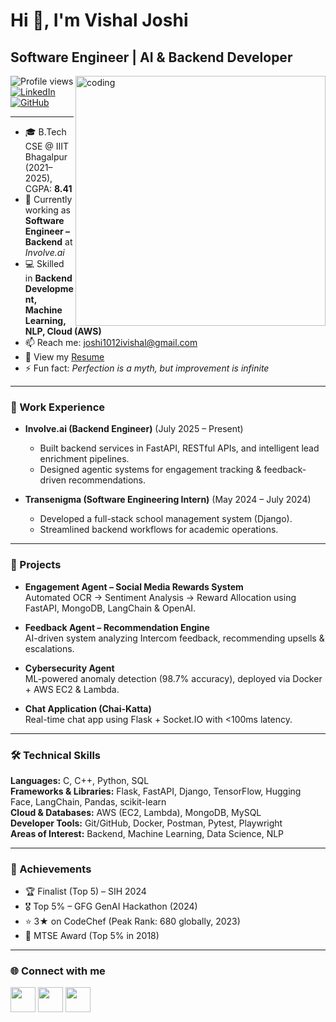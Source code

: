 <!DOCTYPE html>
<html lang="en">
<head>
<meta charset="UTF-8">
<meta name="viewport" content="width=device-width, initial-scale=1.0">

# Hi 👋, I'm Vishal Joshi
## Software Engineer | AI & Backend Developer

<img align="right" alt="coding" width="400" src="https://gifdb.com/images/thumbnail/animated-programmer-guy-coding-790a0bs8e8thpisg.gif">

![Profile views](https://komarev.com/ghpvc/?username=vishaliiitbh&label=Profile%20views&color=0e75b6&style=flat)
[![LinkedIn](https://img.shields.io/badge/LinkedIn-Connect-blue?logo=linkedin&style=for-the-badge)](https://www.linkedin.com/in/vishal-joshi1012/)
[![GitHub](https://img.shields.io/badge/GitHub-Follow-black?logo=github&style=for-the-badge)](https://github.com/vishaliiitbh)

---

- 🎓 B.Tech CSE @ IIIT Bhagalpur (2021–2025), CGPA: **8.41**
- 🌱 Currently working as **Software Engineer – Backend** at *Involve.ai*
- 💻 Skilled in **Backend Development, Machine Learning, NLP, Cloud (AWS)**
- 📫 Reach me: [joshi1012ivishal@gmail.com](mailto:joshi1012ivishal@gmail.com)
- 📄 View my [Resume](https://drive.google.com/file/d/1MTd9SpaI5iUf4SQO7cX4ykX8clQCoMjv/view?usp=drive_link)
- ⚡ Fun fact: *Perfection is a myth, but improvement is infinite*

---

### 💼 Work Experience
- **Involve.ai (Backend Engineer)** (July 2025 – Present)  
  - Built backend services in FastAPI, RESTful APIs, and intelligent lead enrichment pipelines.  
  - Designed agentic systems for engagement tracking & feedback-driven recommendations.  

- **Transenigma (Software Engineering Intern)** (May 2024 – July 2024)  
  - Developed a full-stack school management system (Django).  
  - Streamlined backend workflows for academic operations.  

---

### 🚀 Projects
- **Engagement Agent – Social Media Rewards System**  
  Automated OCR → Sentiment Analysis → Reward Allocation using FastAPI, MongoDB, LangChain & OpenAI.  

- **Feedback Agent – Recommendation Engine**  
  AI-driven system analyzing Intercom feedback, recommending upsells & escalations.  

- **Cybersecurity Agent**  
  ML-powered anomaly detection (98.7% accuracy), deployed via Docker + AWS EC2 & Lambda.  

- **Chat Application (Chai-Katta)**  
  Real-time chat app using Flask + Socket.IO with <100ms latency.  

---

### 🛠️ Technical Skills
**Languages:** C, C++, Python, SQL  
**Frameworks & Libraries:** Flask, FastAPI, Django, TensorFlow, Hugging Face, LangChain, Pandas, scikit-learn  
**Cloud & Databases:** AWS (EC2, Lambda), MongoDB, MySQL  
**Developer Tools:** Git/GitHub, Docker, Postman, Pytest, Playwright  
**Areas of Interest:** Backend, Machine Learning, Data Science, NLP  

---

### 📜 Achievements
- 🏆 Finalist (Top 5) – SIH 2024  
- 🎖️ Top 5% – GFG GenAI Hackathon (2024)  
- ⭐ 3★ on CodeChef (Peak Rank: 680 globally, 2023)  
- 🥇 MTSE Award (Top 5% in 2018)  

---

### 🌐 Connect with me
[<img src="https://raw.githubusercontent.com/rahuldkjain/github-profile-readme-generator/master/src/images/icons/Social/linked-in-alt.svg" width="40" />](https://www.linkedin.com/in/vishal-joshi1012/)
[<img src="https://raw.githubusercontent.com/rahuldkjain/github-profile-readme-generator/master/src/images/icons/Social/github.svg" width="40" />](https://github.com/vishaliiitbh)
[<img src="https://raw.githubusercontent.com/rahuldkjain/github-profile-readme-generator/master/src/images/icons/Social/instagram.svg" width="40" />](https://www.instagram.com/patit_soul/)

</body>
</html>

